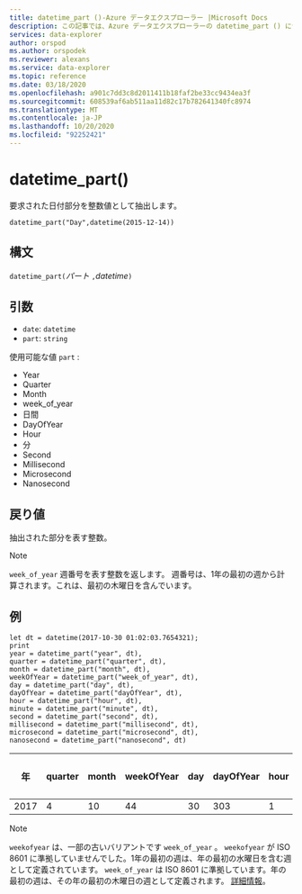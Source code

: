 ```yaml
---
title: datetime_part ()-Azure データエクスプローラー |Microsoft Docs
description: この記事では、Azure データエクスプローラーの datetime_part () について説明します。
services: data-explorer
author: orspod
ms.author: orspodek
ms.reviewer: alexans
ms.service: data-explorer
ms.topic: reference
ms.date: 03/18/2020
ms.openlocfilehash: a901c7dd3c8d2011411b18faf2be33cc9434ea3f
ms.sourcegitcommit: 608539af6ab511aa11d82c17b782641340fc8974
ms.translationtype: MT
ms.contentlocale: ja-JP
ms.lasthandoff: 10/20/2020
ms.locfileid: "92252421"
---
```

# <a name="datetime_part"></a>datetime_part()

要求された日付部分を整数値として抽出します。

```kusto
datetime_part("Day",datetime(2015-12-14))
```

## <a name="syntax"></a>構文

`datetime_part(`*パート* `,`*datetime*`)`

## <a name="arguments"></a>引数

* `date`: `datetime`
* `part`: `string`

使用可能な値 `part` : 
* Year
* Quarter
* Month
* week_of_year
* 日間
* DayOfYear
* Hour
* 分
* Second
* Millisecond
* Microsecond
* Nanosecond

## <a name="returns"></a>戻り値

抽出された部分を表す整数。

> [!NOTE]
> `week_of_year` 週番号を表す整数を返します。 週番号は、1年の最初の週から計算されます。これは、最初の木曜日を含んでいます。

## <a name="examples"></a>例

```kusto
let dt = datetime(2017-10-30 01:02:03.7654321); 
print 
year = datetime_part("year", dt),
quarter = datetime_part("quarter", dt),
month = datetime_part("month", dt),
weekOfYear = datetime_part("week_of_year", dt),
day = datetime_part("day", dt),
dayOfYear = datetime_part("dayOfYear", dt),
hour = datetime_part("hour", dt),
minute = datetime_part("minute", dt),
second = datetime_part("second", dt),
millisecond = datetime_part("millisecond", dt),
microsecond = datetime_part("microsecond", dt),
nanosecond = datetime_part("nanosecond", dt)

```

|年|quarter|month|weekOfYear|day|dayOfYear|hour|minute|second|ミリ秒|マイクロ秒|ナノ秒|
|---|---|---|---|---|---|---|---|---|---|---|---|
|2017|4|10|44|30|303|1|2|3|765|765432|765432100|

> [!NOTE]
> `weekofyear` は、一部の古いバリアントです `week_of_year` 。 `weekofyear` が ISO 8601 に準拠していませんでした。1年の最初の週は、年の最初の水曜日を含む週として定義されています。
> `week_of_year` は ISO 8601 に準拠しています。年の最初の週は、その年の最初の木曜日の週として定義されます。 [詳細情報](https://en.wikipedia.org/wiki/ISO_8601#Week_dates)。
